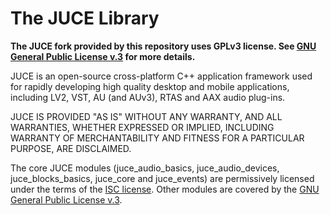 # The JUCE Library

**The JUCE fork provided by this repository uses GPLv3 license.
See [GNU General Public License v.3](https://www.gnu.org/licenses/gpl-3.0.en.html)
for more details.**

JUCE is an open-source cross-platform C++ application framework used for rapidly
developing high quality desktop and mobile applications, including LV2, VST, AU (and AUv3),
RTAS and AAX audio plug-ins.

JUCE IS PROVIDED "AS IS" WITHOUT ANY WARRANTY, AND ALL WARRANTIES, WHETHER
EXPRESSED OR IMPLIED, INCLUDING WARRANTY OF MERCHANTABILITY AND FITNESS FOR A
PARTICULAR PURPOSE, ARE DISCLAIMED.

The core JUCE modules (juce_audio_basics, juce_audio_devices, juce_blocks_basics, juce_core
and juce_events) are permissively licensed under the terms of the
[ISC license](http://www.isc.org/downloads/software-support-policy/isc-license/).
Other modules are covered by the
[GNU General Public License v.3](https://www.gnu.org/licenses/gpl-3.0.en.html).
